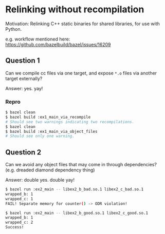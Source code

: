 # Relinking without recompilation

Motivation: Relinking C++ static binaries for shared libraries, for use with
Python.

e.g. workflow mentioned here:
https://github.com/bazelbuild/bazel/issues/16209

## Question 1

Can we compile cc files via one target, and expose `*.o` files via another
target externally?

Answer: yes. yay!

### Repro

```sh
$ bazel clean
$ bazel build :ex1_main_via_recompile
# Should see two warnings indicating two recompilations.
$ bazel clean
$ bazel build :ex1_main_via_object_files
# Should see only one warning.
```

## Question 2

Can we avoid any object files that may come in through dependencies? (e.g.
dreaded diamond dependency thing)

Answer: double yes. double yay!

```sh
$ bazel run :ex2_main -- libex2_b_bad.so.1 libex2_c_bad.so.1
wrapped_b: 1
wrapped_c: 1
FAIL! Separate memory for counter() -> ODR violation!

$ bazel run :ex2_main -- libex2_b_good.so.1 libex2_c_good.so.1
wrapped_b: 1
wrapped_c: 2
Success!
```
